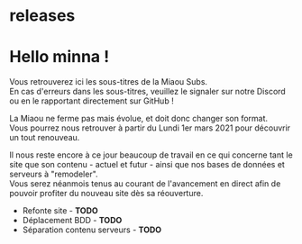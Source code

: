# releases
<h1>Hello minna !</h1>
<p>Vous retrouverez ici les sous-titres de la Miaou Subs.<br>En cas d'erreurs dans les sous-titres, veuillez le signaler sur notre Discord ou en le rapportant directement sur GitHub !</p>
<p>La Miaou ne ferme pas mais évolue, et doit donc changer son format.<br>Vous pourrez nous retrouver à partir du Lundi 1er mars 2021 pour découvrir un tout renouveau.</p>
<p>Il nous reste encore à ce jour beaucoup de travail en ce qui concerne tant le site que son contenu - actuel et futur - ainsi que nos bases de données et serveurs à "remodeler".<br>Vous serez néanmois tenus au courant de l'avancement en direct afin de pouvoir profiter du nouveau site dès sa réouverture.</p>
<ul>
  <li>Refonte site - <b>TODO</b></li>
  <li>Déplacement BDD - <b>TODO</b></li>
  <li>Séparation contenu serveurs - <b>TODO</b></li>
</ul>
